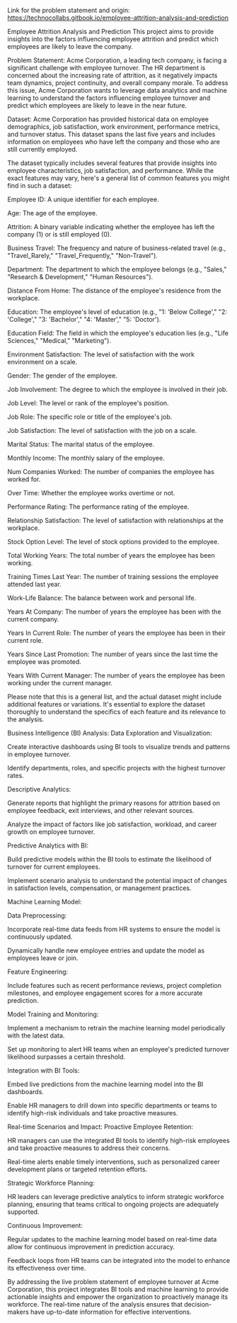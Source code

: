 Link for the problem statement and origin: https://technocollabs.gitbook.io/employee-attrition-analysis-and-prediction

Employee Attrition Analysis and Prediction
This project aims to provide insights into the factors influencing employee attrition and predict which employees are likely to leave the company.

Problem Statement:
Acme Corporation, a leading tech company, is facing a significant challenge with employee turnover. The HR department is concerned about the increasing rate of attrition, as it negatively impacts team dynamics, project continuity, and overall company morale. To address this issue, Acme Corporation wants to leverage data analytics and machine learning to understand the factors influencing employee turnover and predict which employees are likely to leave in the near future.

Dataset:
Acme Corporation has provided historical data on employee demographics, job satisfaction, work environment, performance metrics, and turnover status. This dataset spans the last five years and includes information on employees who have left the company and those who are still currently employed.

The dataset typically includes several features that provide insights into employee characteristics, job satisfaction, and performance. While the exact features may vary, here's a general list of common features you might find in such a dataset:

Employee ID: A unique identifier for each employee.

Age: The age of the employee.

Attrition: A binary variable indicating whether the employee has left the company (1) or is still employed (0).

Business Travel: The frequency and nature of business-related travel (e.g., "Travel_Rarely," "Travel_Frequently," "Non-Travel").

Department: The department to which the employee belongs (e.g., "Sales," "Research & Development," "Human Resources").

Distance From Home: The distance of the employee's residence from the workplace.

Education: The employee's level of education (e.g., "1: 'Below College'," "2: 'College'," "3: 'Bachelor'," "4: 'Master'," "5: 'Doctor').

Education Field: The field in which the employee's education lies (e.g., "Life Sciences," "Medical," "Marketing").

Environment Satisfaction: The level of satisfaction with the work environment on a scale.

Gender: The gender of the employee.

Job Involvement: The degree to which the employee is involved in their job.

Job Level: The level or rank of the employee's position.

Job Role: The specific role or title of the employee's job.

Job Satisfaction: The level of satisfaction with the job on a scale.

Marital Status: The marital status of the employee.

Monthly Income: The monthly salary of the employee.

Num Companies Worked: The number of companies the employee has worked for.

Over Time: Whether the employee works overtime or not.

Performance Rating: The performance rating of the employee.

Relationship Satisfaction: The level of satisfaction with relationships at the workplace.

Stock Option Level: The level of stock options provided to the employee.

Total Working Years: The total number of years the employee has been working.

Training Times Last Year: The number of training sessions the employee attended last year.

Work-Life Balance: The balance between work and personal life.

Years At Company: The number of years the employee has been with the current company.

Years In Current Role: The number of years the employee has been in their current role.

Years Since Last Promotion: The number of years since the last time the employee was promoted.

Years With Current Manager: The number of years the employee has been working under the current manager.

Please note that this is a general list, and the actual dataset might include additional features or variations. It's essential to explore the dataset thoroughly to understand the specifics of each feature and its relevance to the analysis.

Business Intelligence (BI) Analysis:
Data Exploration and Visualization:

Create interactive dashboards using BI tools to visualize trends and patterns in employee turnover.

Identify departments, roles, and specific projects with the highest turnover rates.

Descriptive Analytics:

Generate reports that highlight the primary reasons for attrition based on employee feedback, exit interviews, and other relevant sources.

Analyze the impact of factors like job satisfaction, workload, and career growth on employee turnover.

Predictive Analytics with BI:

Build predictive models within the BI tools to estimate the likelihood of turnover for current employees.

Implement scenario analysis to understand the potential impact of changes in satisfaction levels, compensation, or management practices.

Machine Learning Model:

Data Preprocessing:

Incorporate real-time data feeds from HR systems to ensure the model is continuously updated.

Dynamically handle new employee entries and update the model as employees leave or join.

Feature Engineering:

Include features such as recent performance reviews, project completion milestones, and employee engagement scores for a more accurate prediction.

Model Training and Monitoring:

Implement a mechanism to retrain the machine learning model periodically with the latest data.

Set up monitoring to alert HR teams when an employee's predicted turnover likelihood surpasses a certain threshold.

Integration with BI Tools:

Embed live predictions from the machine learning model into the BI dashboards.

Enable HR managers to drill down into specific departments or teams to identify high-risk individuals and take proactive measures.

Real-time Scenarios and Impact:
Proactive Employee Retention:

HR managers can use the integrated BI tools to identify high-risk employees and take proactive measures to address their concerns.

Real-time alerts enable timely interventions, such as personalized career development plans or targeted retention efforts.

Strategic Workforce Planning:

HR leaders can leverage predictive analytics to inform strategic workforce planning, ensuring that teams critical to ongoing projects are adequately supported.

Continuous Improvement:

Regular updates to the machine learning model based on real-time data allow for continuous improvement in prediction accuracy.

Feedback loops from HR teams can be integrated into the model to enhance its effectiveness over time.

By addressing the live problem statement of employee turnover at Acme Corporation, this project integrates BI tools and machine learning to provide actionable insights and empower the organization to proactively manage its workforce. The real-time nature of the analysis ensures that decision-makers have up-to-date information for effective interventions.
